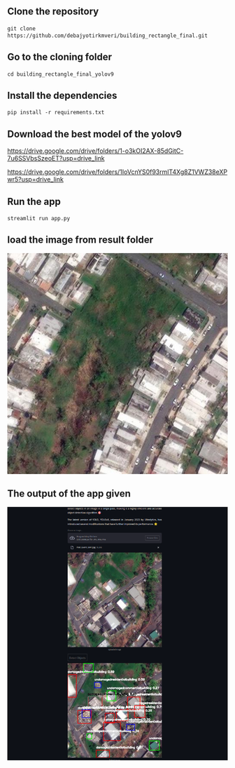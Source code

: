 ## Clone the repository
~~~
git clone https://github.com/debajyotirkmveri/building_rectangle_final.git
~~~
## Go to the cloning folder
~~~
cd building_rectangle_final_yolov9
~~~
## Install the dependencies
~~~
pip install -r requirements.txt
~~~
## Download the best model of the yolov9
https://drive.google.com/drive/folders/1-o3kOI2AX-85dGitC-7u6SSVbsSzeoET?usp=drive_link

https://drive.google.com/drive/folders/1IoVcnYS0f93rmlT4Xg8Z1VWZ38eXPwr5?usp=drive_link

## Run the app
~~~
streamlit run app.py
~~~
## load the image from result folder
![image](https://github.com/debajyotirkmveri/building_rectangle_final/blob/main/building_obb/result_show/Post_Event_9845.jpg)

## The output of the app given 
![image](https://github.com/debajyotirkmveri/building_rectangle_final/blob/main/building_obb/sample.png)



